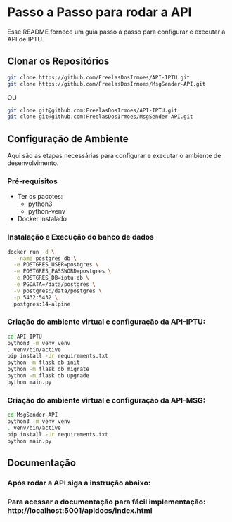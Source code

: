 # Passo a Passo para rodar a API

Esse README fornece um guia passo a passo para configurar e executar a API de IPTU.

## Clonar os Repositórios
```bash
git clone https://github.com/FreelasDosIrmoes/API-IPTU.git
git clone https://github.com/FreelasDosIrmoes/MsgSender-API.git
```

OU

```bash
git clone git@github.com:FreelasDosIrmoes/API-IPTU.git
git clone git@github.com:FreelasDosIrmoes/MsgSender-API.git
```

## Configuração de Ambiente

Aqui são as etapas necessárias para configurar e executar o ambiente de desenvolvimento.

### Pré-requisitos

- Ter os pacotes:
  - python3
  - python-venv
- Docker instalado
  
### Instalação e Execução do banco de dados
```bash
docker run -d \
  --name postgres_db \
  -e POSTGRES_USER=postgres \
  -e POSTGRES_PASSWORD=postgres \
  -e POSTGRES_DB=iptu-db \
  -e PGDATA=/data/postgres \
  -v postgres:/data/postgres \
  -p 5432:5432 \
  postgres:14-alpine
```

### Criação do ambiente virtual e configuração da API-IPTU: 
```bash
cd API-IPTU
python3 -m venv venv
. venv/bin/active
pip install -Ur requirements.txt
python -m flask db init
python -m flask db migrate
python -m flask db upgrade
python main.py
```

### Criação do ambiente virtual e configuração da API-MSG: 
```bash
cd MsgSender-API
python3 -m venv venv
. venv/bin/active
pip install -Ur requirements.txt
python main.py
```



## Documentação
### Após rodar a API siga a instrução abaixo:
###  Para acessar a documentação para fácil implementação: http://localhost:5001/apidocs/index.html
